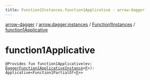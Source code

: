 ```yaml
---
title: Function1Instances.function1Applicative - arrow-dagger
---
```


[arrow-dagger](../../index.html) / [arrow.dagger.instances](../index.html) / [Function1Instances](index.html) / [function1Applicative](./function1-applicative.html)

# function1Applicative

`@Provides fun function1Applicative(ev: `[`DaggerFunction1ApplicativeInstance`](../-dagger-function1-applicative-instance/index.html)`<`[`F`](index.html#F)`>): Applicative<Function1PartialOf<`[`F`](index.html#F)`>>`